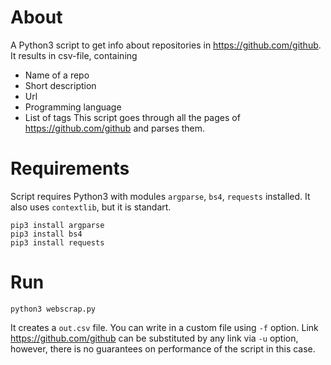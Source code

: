 # About
A Python3 script to get info about repositories in https://github.com/github. It results in csv-file, containing
- Name of a repo
- Short description
- Url
- Programming language
- List of tags
This script goes through all the pages of https://github.com/github and parses them.

# Requirements
Script requires Python3 with modules `argparse`, `bs4`, `requests` installed. It also uses `contextlib`, but it is standart.
```
pip3 install argparse
pip3 install bs4
pip3 install requests
```

# Run
```
python3 webscrap.py
```
It creates a `out.csv` file. You can write in a custom file using `-f` option. Link https://github.com/github can be substituted by any link via `-u` option, however, there is no guarantees on performance of the script in this case.
